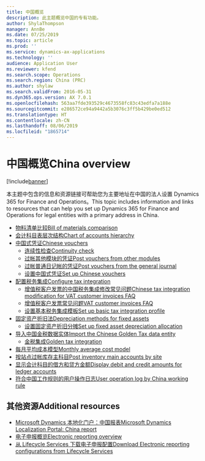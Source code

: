 ```yaml
---
title: 中国概览
description: 此主题概览中国的专有功能。
author: ShylaThompson
manager: AnnBe
ms.date: 07/25/2019
ms.topic: article
ms.prod: ''
ms.service: dynamics-ax-applications
ms.technology: ''
audience: Application User
ms.reviewer: kfend
ms.search.scope: Operations
ms.search.region: China (PRC)
ms.author: shylaw
ms.search.validFrom: 2016-05-31
ms.dyn365.ops.version: AX 7.0.1
ms.openlocfilehash: 563aa7fde393529c4673558fc83c43edfa7a188e
ms.sourcegitcommit: e286572ce94a9442a5b3076c3ff5b429be0ed512
ms.translationtype: HT
ms.contentlocale: zh-CN
ms.lasthandoff: 08/06/2019
ms.locfileid: "1865714"
---
```

# <a name="china-overview"></a><span data-ttu-id="3a86a-103">中国概览</span><span class="sxs-lookup"><span data-stu-id="3a86a-103">China overview</span></span>

[!include[banner](../includes/banner.md)]

<span data-ttu-id="3a86a-104">本主题中包含的信息和资源链接可帮助您为主要地址在中国的法人设置 Dynamics 365 for Finance and Operations。</span><span class="sxs-lookup"><span data-stu-id="3a86a-104">This topic includes information and links to resources that can help you set up Dynamics 365 for Finance and Operations for legal entities with a primary address in China.</span></span>

-   [<span data-ttu-id="3a86a-105">物料清单比较</span><span class="sxs-lookup"><span data-stu-id="3a86a-105">Bill of materials comparison</span></span>](apac-chn-bom-comparison.md)
-   [<span data-ttu-id="3a86a-106">会计科目表层次结构</span><span class="sxs-lookup"><span data-stu-id="3a86a-106">Chart of accounts hierarchy</span></span>](tasks/china-hierarchy-chart-accounts.md) 
-   [<span data-ttu-id="3a86a-107">中国式凭证</span><span class="sxs-lookup"><span data-stu-id="3a86a-107">Chinese vouchers</span></span>](apac-chn-vouchers.md)
    -   [<span data-ttu-id="3a86a-108">连续性检查</span><span class="sxs-lookup"><span data-stu-id="3a86a-108">Continuity check</span></span>](tasks/chinese-voucher-continuity-check.md)
    -   [<span data-ttu-id="3a86a-109">过帐其他模块的凭证</span><span class="sxs-lookup"><span data-stu-id="3a86a-109">Post vouchers from other modules</span></span>](tasks/post-vouchers-other-modules-like-sales-invoices.md)
    -   [<span data-ttu-id="3a86a-110">过帐普通日记帐的凭证</span><span class="sxs-lookup"><span data-stu-id="3a86a-110">Post vouchers from the general journal</span></span>](tasks/post-vouchers-general-journal.md)
    -   [<span data-ttu-id="3a86a-111">设置中国式凭证</span><span class="sxs-lookup"><span data-stu-id="3a86a-111">Set up Chinese vouchers</span></span>](tasks/set-up-chinese-vouchers.md)
-   [<span data-ttu-id="3a86a-112">配置税务集成</span><span class="sxs-lookup"><span data-stu-id="3a86a-112">Configure tax integration</span></span>](apac-chn-tax-integration.md)
    -   [<span data-ttu-id="3a86a-113">增值税客户发票的中国税务集成修改常见问题</span><span class="sxs-lookup"><span data-stu-id="3a86a-113">Chinese tax integration modification for VAT customer invoices FAQ</span></span>](apac-chn-tax-integration-vat-customer-invoices.md)
    -   [<span data-ttu-id="3a86a-114">增值税客户发票常见问题</span><span class="sxs-lookup"><span data-stu-id="3a86a-114">VAT customer invoices FAQ</span></span>](apac-chn-tax-integration-vat-customer-invoices.md)
    -   [<span data-ttu-id="3a86a-115">设置基本税务集成模板</span><span class="sxs-lookup"><span data-stu-id="3a86a-115">Set up basic tax integration profile</span></span>](tasks/set-up-basic-tax-integration-profile-china.md)
-   [<span data-ttu-id="3a86a-116">固定资产折旧法</span><span class="sxs-lookup"><span data-stu-id="3a86a-116">Depreciation methods for fixed assets </span></span>](apac-chn-depreciation-methods-fixed-assets.md)
    -   [<span data-ttu-id="3a86a-117">设置固定资产折旧分摊</span><span class="sxs-lookup"><span data-stu-id="3a86a-117">Set up fixed asset depreciation allocation </span></span>](tasks/fixed-asset-depreciation-allocation.md)
-   [<span data-ttu-id="3a86a-118">导入中国金税数据实体</span><span class="sxs-lookup"><span data-stu-id="3a86a-118">Import the Chinese Golden Tax data entity</span></span>](apac-chn-import-golden-tax-data-entity.md)
    -   [<span data-ttu-id="3a86a-119">金税集成</span><span class="sxs-lookup"><span data-stu-id="3a86a-119">Golden tax integration</span></span>](tasks/golden-tax-integration-export-setup.md)
-   [<span data-ttu-id="3a86a-120">每月平均成本模型</span><span class="sxs-lookup"><span data-stu-id="3a86a-120">Monthly average cost model</span></span>](apac-chn-monthly-average-cost-model.md)
-   [<span data-ttu-id="3a86a-121">按站点过帐库存主科目</span><span class="sxs-lookup"><span data-stu-id="3a86a-121">Post inventory main accounts by site</span></span>](apac-chn-post-inventory-main-accounts-by-site.md)
-   [<span data-ttu-id="3a86a-122">显示会计科目的借方和贷方金额</span><span class="sxs-lookup"><span data-stu-id="3a86a-122">Display debit and credit amounts for ledger accounts</span></span>](apac-chn-negative-debits-credits.md)
-   [<span data-ttu-id="3a86a-123">符合中国工作规则的用户操作日志</span><span class="sxs-lookup"><span data-stu-id="3a86a-123">User operation log by China working rule</span></span>](tasks/user-operation-log-china-working-rule.md)

## <a name="additional-resources"></a><span data-ttu-id="3a86a-124">其他资源</span><span class="sxs-lookup"><span data-stu-id="3a86a-124">Additional resources</span></span>
- [<span data-ttu-id="3a86a-125">Microsoft Dynamics 本地化门户：中国报表</span><span class="sxs-lookup"><span data-stu-id="3a86a-125">Microsoft Dynamics Localization Portal: China report</span></span>](https://mbs.microsoft.com/files/customer/AX/Support/supportnews/China.html)
- [<span data-ttu-id="3a86a-126">电子申报概览</span><span class="sxs-lookup"><span data-stu-id="3a86a-126">Electronic reporting overview</span></span>](../../dev-itpro/analytics/general-electronic-reporting.md)
- [<span data-ttu-id="3a86a-127">从 Lifecycle Services 下载电子申报配置</span><span class="sxs-lookup"><span data-stu-id="3a86a-127">Download Electronic reporting configurations from Lifecycle Services</span></span>](../../dev-itpro/analytics/download-electronic-reporting-configuration-lcs.md)
